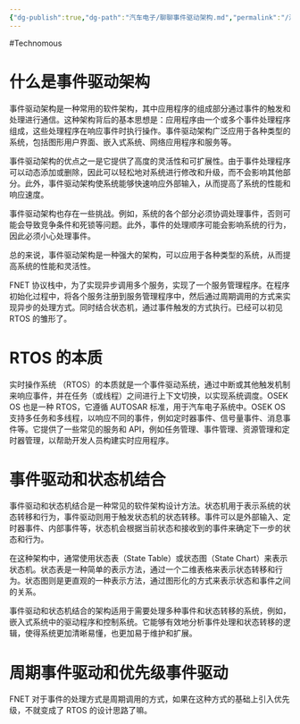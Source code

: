 ```yaml
---
{"dg-publish":true,"dg-path":"汽车电子/聊聊事件驱动架构.md","permalink":"/汽车电子/聊聊事件驱动架构/","created":"2023-03-17T14:38:29.000+08:00","updated":"2025-06-28T22:05:50.103+08:00"}
---
```


#Technomous

# 什么是事件驱动架构

事件驱动架构是一种常用的软件架构，其中应用程序的组成部分通过事件的触发和处理进行通信。这种架构背后的基本思想是：应用程序由一个或多个事件处理程序组成，这些处理程序在响应事件时执行操作。事件驱动架构广泛应用于各种类型的系统，包括图形用户界面、嵌入式系统、网络应用程序和服务等。

事件驱动架构的优点之一是它提供了高度的灵活性和可扩展性。由于事件处理程序可以动态添加或删除，因此可以轻松地对系统进行修改和升级，而不会影响其他部分。此外，事件驱动架构使系统能够快速响应外部输入，从而提高了系统的性能和响应速度。

事件驱动架构也存在一些挑战。例如，系统的各个部分必须协调处理事件，否则可能会导致竞争条件和死锁等问题。此外，事件的处理顺序可能会影响系统的行为，因此必须小心处理事件。

总的来说，事件驱动架构是一种强大的架构，可以应用于各种类型的系统，从而提高系统的性能和灵活性。

FNET 协议栈中，为了实现异步调用多个服务，实现了一个服务管理程序。在程序初始化过程中，将各个服务注册到服务管理程序中，然后通过周期调用的方式来实现异步的处理方式。同时结合状态机，通过事件触发的方式执行。已经可以初见 RTOS 的雏形了。

# RTOS 的本质

实时操作系统 （RTOS）的本质就是一个事件驱动系统，通过中断或其他触发机制来响应事件，并在任务（或线程）之间进行上下文切换，以实现系统调度。OSEK OS 也是一种 RTOS，它遵循 AUTOSAR 标准，用于汽车电子系统中。OSEK OS 支持多任务和多线程，以响应不同的事件，例如定时器事件、信号量事件、消息事件等。它提供了一些常见的服务和 API，例如任务管理、事件管理、资源管理和定时器管理，以帮助开发人员构建实时应用程序。

# 事件驱动和状态机结合

事件驱动和状态机结合是一种常见的软件架构设计方法。状态机用于表示系统的状态转移和行为，事件驱动则用于触发状态机的状态转移。事件可以是外部输入、定时器事件、内部事件等，状态机会根据当前状态和接收到的事件来确定下一步的状态和行为。

在这种架构中，通常使用状态表（State Table）或状态图（State Chart）来表示状态机。状态表是一种简单的表示方法，通过一个二维表格来表示状态转移和行为。状态图则是更直观的一种表示方法，通过图形化的方式来表示状态和事件之间的关系。

事件驱动和状态机结合的架构适用于需要处理多种事件和状态转移的系统，例如，嵌入式系统中的驱动程序和控制系统。它能够有效地分析事件处理和状态转移的逻辑，使得系统更加清晰易懂，也更加易于维护和扩展。

# 周期事件驱动和优先级事件驱动

FNET 对于事件的处理方式是周期调用的方式，如果在这种方式的基础上引入优先级，不就变成了 RTOS 的设计思路了嘛。